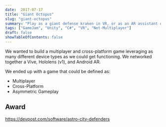 ```yaml
---
date:  2017-07-17
title: "Giant Octopus"
slug: "giant-octopus"
summary: "Play as a giant defense kraken in VR, or as an AR assistant on handhelds and Hololens"
tags: ["GameJam", "Unity", "C#", "VR", "Net-Multiplayer"]
draft: false
showTableOfContents: false
---
```


We wanted to build a multiplayer and cross-platform game leveraging as many different device types as we could get functioning. We networked together a Vive, Hololens (v1), and Android AR.  

We ended up with a game that could be defined as:
- Multiplayer
- Cross-Platform
- Asymmetric Gameplay

## Award
https://devpost.com/software/astro-city-defenders